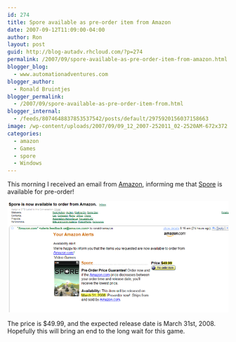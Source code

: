 ```yaml
---
id: 274
title: Spore available as pre-order item from Amazon
date: 2007-09-12T11:09:00-04:00
author: Ron
layout: post
guid: http://blog-autadv.rhcloud.com/?p=274
permalink: /2007/09/spore-available-as-pre-order-item-from-amazon.html
blogger_blog:
  - www.automationadventures.com
blogger_author:
  - Ronald Bruintjes
blogger_permalink:
  - /2007/09/spore-available-as-pre-order-item-from.html
blogger_internal:
  - /feeds/8074648837853537542/posts/default/2975920156037158663
image: /wp-content/uploads/2007/09/09_12_2007-252011_02-2520AM-672x372.png
categories:
  - amazon
  - Games
  - spore
  - Windows
---
```

This morning I received an email from [Amazon](http://www.amazon.com/), informing me that [Spore](http://www.spore.com/) is available for pre-order!

![Spore on Amazon](/wp-content/uploads/2007/09/09_12_2007-252011_02-2520AM.png)

The price is $49.99, and the expected release date is March 31st, 2008. Hopefully this will bring an end to the long wait for this game.